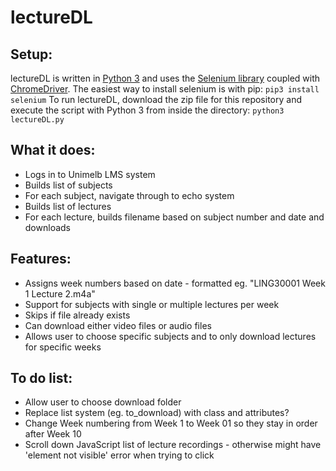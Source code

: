 # lectureDL
## Setup:
lectureDL is written in [Python 3](http://python.org/downloads) and uses the [Selenium library](http://selenium-python.readthedocs.io) coupled with [ChromeDriver](https://sites.google.com/a/chromium.org/chromedriver/).
The easiest way to install selenium is with pip:
	`pip3 install selenium`
To run lectureDL, download the zip file for this repository and execute the script with Python 3 from inside the directory:
	`python3 lectureDL.py`

## What it does:
* Logs in to Unimelb LMS system
* Builds list of subjects
* For each subject, navigate through to echo system
* Builds list of lectures
* For each lecture, builds filename based on subject number and date and downloads

## Features:
* Assigns week numbers based on date - formatted eg. "LING30001 Week 1 Lecture 2.m4a"
* Support for subjects with single or multiple lectures per week
* Skips if file already exists
* Can download either video files or audio files
* Allows user to choose specific subjects and to only download lectures for specific weeks

## To do list:
* Allow user to choose download folder
* Replace list system (eg. to_download) with class and attributes?
* Change Week numbering from Week 1 to Week 01 so they stay in order after Week 10
* Scroll down JavaScript list of lecture recordings - otherwise might have 'element not visible' error when trying to click